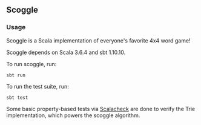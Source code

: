 ## Scoggle

### Usage

Scoggle is a Scala implementation of everyone's favorite 4x4 word game!

Scoggle depends on Scala 3.6.4 and sbt 1.10.10.

To run scoggle, run:

```
sbt run
```

To run the test suite, run:

```
sbt test
```

Some basic property-based tests via [Scalacheck](https://scalacheck.org/) are done to verify the Trie implementation, which powers the scoggle algorithm.

